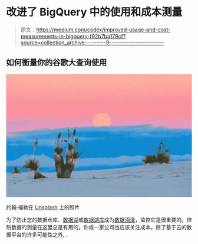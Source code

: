 # 改进了 BigQuery 中的使用和成本测量

> 原文：<https://medium.com/codex/improved-usage-and-cost-measurements-in-bigquery-f92b7ba179cf?source=collection_archive---------9----------------------->

## 如何衡量你的谷歌大查询使用

![](img/3133990c565e44e09959b88dc1d5f9c4.png)

约翰·福勒在 [Unsplash](https://unsplash.com/s/photos/landscape?utm_source=unsplash&utm_medium=referral&utm_content=creditCopyText) 上的照片

为了防止您的数据仓库、[数据湖](https://towardsdatascience.com/what-is-a-data-lake-94ed74ebb7b9)或[数据湖库](/geekculture/what-is-a-data-lakehouse-2f7407ea1039)成为[数据沼泽](/codex/what-is-a-data-swamp-38b1aed54dc6)，监控它是很重要的。控制数据的测量在这里总是有用的。你或一家公司也应该关注成本。除了基于云的数据平台的许多可能性之外,…
